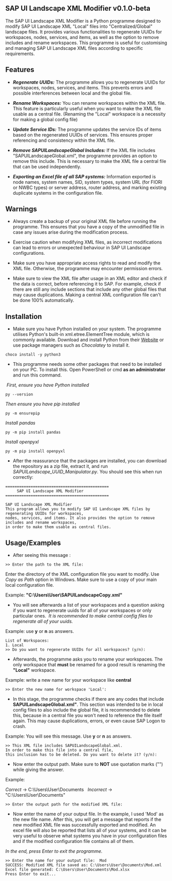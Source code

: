 
## SAP UI Landscape XML Modifier v0.1.0-beta

The SAP UI Landscape XML Modifier is a Python programme designed to modify SAP UI Landscape XML "Local" files into "Centralized/Global" landscape files. It provides various functionalities to regenerate UUIDs for workspaces, nodes, services, and items, as well as the option to remove includes and rename workspaces. This programme is useful for customising and managing SAP UI Landscape XML files according to specific requirements.




## Features

- ***Regenerate UUIDs:*** The programme allows you to regenerate UUIDs for workspaces, nodes, services, and items. This prevents errors and possible interferences between local and the global file.

- ***Rename Workspaces:*** You can rename workspaces within the XML file. This feature is particularly useful when you want to make the XML file usable as a central file. (Renaming the "Local" workspace is a necessity for making a global config file)

- ***Update Service IDs:*** The programme updates the service IDs of items based on the regenerated UUIDs of services. This ensures proper referencing and consistency within the XML file.

- ***Remove SAPUILandscapeGlobal Includes:*** If the XML file includes "SAPUILandscapeGlobal.xml", the programme provides an option to remove this include. This is necessary to make the XML file a central file that can be used independently.

- ***Exporting an Excel file of all SAP systems:*** Information exported is node names, system names, SID, system types, system URL (for FIORI or NWBC types) or server address, router address, and marking existing duplicate systems in the configuration file.

## Warnings

- Always create a backup of your original XML file before running the programme. This ensures that you have a copy of the unmodified file in case any issues arise during the modification process.

- Exercise caution when modifying XML files, as incorrect modifications can lead to errors or unexpected behaviour in SAP UI Landscape configurations.

- Make sure you have appropriate access rights to read and modify the XML file. Otherwise, the programme may encounter permission errors.

- Make sure to view the XML file after usage in an XML editor and check if the data is correct, before referencing it to SAP. For example, check if there are still any include sections that include any other global files that may cause duplications. Making a central XML configuration file can't be done 100% automatically.


## Installation


- Make sure you have Python installed on your system. The programme utilises Python's built-in xml.etree.ElementTree module, which is commonly available. Download and install Python from their [Website](https://www.python.org/?downloads) or use package managers such as *Chocolatey* to install it.

```
choco install -y python3
```

- This programme needs some other packages that need to be installed on your PC. To install this. Open PowerShell or cmd **as an administrator** and run this command.
 
 
 *First, ensure you have Python installed*
```
py --version
```
*Then ensure you have pip installed*
```
py -m ensurepip
```
*Install pandas*
```
py -m pip install pandas
```
*Install openpyxl*
```
py -m pip install openpyxl
```
- After the reassurance that the packages are installed, you can download the repository as a zip file, extract it, and run *SAPUILandscape_UUID_Manipulator.py*.
You should see this when run correctly:
```
=============================================
     SAP UI Landscape XML Modifier
=============================================

SAP UI Landscape XML Modifier
This program allows you to modify SAP UI Landscape XML files by regenerating UUIDs for workspaces,
nodes, services, and items. It also provides the option to remove includes and rename workspaces,
in order to make them usable as central files.
```


## Usage/Examples

- After seeing this message :

```
>> Enter the path to the XML file: 
```
Enter the directory of the XML configuration file you want to modify. Use *Copy as Path* option in Windows. Make sure to use a copy of your main local configuration file.

Example: __"C:\Users\User\SAPUILandscapeCopy.xml"__

- You will see afterwards a list of your workspaces and a question asking if you want to regenerate uuids for all of your workspaces or only particular ones. 
*It is recommended to make central config files to regenerate all of your uuids.*

Example: use **y** or **n** as answers.

```
List of Workspaces:
1. Local
>> Do you want to regenerate UUIDs for all workspaces? (y/n): 
```
- Afterwards, the programme asks you to rename your workspaces. The only workspace that **must** be renamed for a good result is renaming the **"Local"** workspace. 

Example: write a new name for your workspace like **central**

```
>> Enter the new name for workspace 'Local':
```
- In this stage, the programme checks if there are any codes that include **SAPUILandscapeGlobal.xml"**. This section was intended to be in local config files to also include the global file, it is recommended to delete this, because in a central file you won't need to reference the file itself again. This may cause duplications, errors, or even cause SAP Logon to crash. 

Example: You will see this message. Use **y** or **n** as answers.

```
>> This XML file includes SAPUILandscapeGlobal.xml. 
In order to make this file into a central file,
this inclusion has to be deleted. Do you want to delete it? (y/n):
```

- Now enter the output path. Make sure to **NOT** use quotation marks ("") while giving the answer.

Example:

*Correct* -> C:\Users\User\Documents  
*Incorrect* -> "C:\Users\User\Documents"

```
>> Enter the output path for the modified XML file:
```

- Now enter the name of your output file. In the example, I used 'Mod' as the new file name. After this, you will get a message that reports if the new modified XML file was successfully exported and modified. An excel file will also be reported that lists all of your systems, and it can be very useful to observe what systems you have in your configuration files and if the modified configuration file contains all of them.

*In the end, press Enter to exit the programme.* 
```
>> Enter the name for your output file:  Mod
SUCCESS: Modified XML file saved as: C:\Users\User\Documents\Mod.xml
Excel file generated: C:\Users\User\Documents\Mod.xlsx
Press Enter to exit...
```
